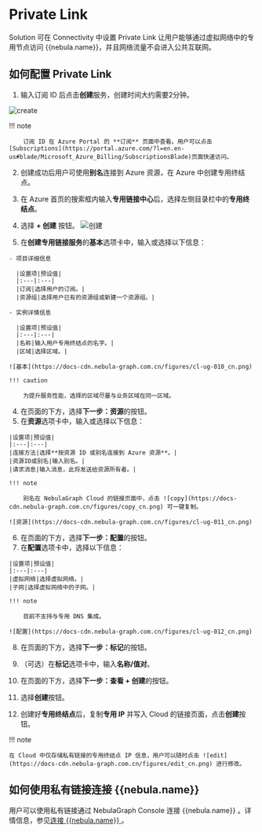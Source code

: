 # Private Link

Solution 可在 Connectivity 中设置 Private Link 让用户能够通过虚拟网络中的专用节点访问 {{nebula.name}}，并且网络流量不会进入公共互联网。

## 如何配置 Private Link

1. 输入订阅 ID 后点击**创建**服务，创建时间大约需要2分钟。

  ![create](https://docs-cdn.nebula-graph.com.cn/figures/cl-ug-008_cn.png)

  !!! note

        订阅 ID 在 Azure Portal 的 **订阅** 页面中查看。用户可以点击 [Subscriptions](https://portal.azure.com/?l=en.en-us#blade/Microsoft_Azure_Billing/SubscriptionsBlade)页面快速访问。

2. 创建成功后用户可使用**别名**连接到 Azure 资源，在 Azure 中创建专用终结点。

  1. 在 Azure 首页的搜索框内输入**专用链接中心**后，选择左侧目录栏中的**专用终结点**。
  2. 选择 **+ 创建** 按钮。
    ![创建](https://docs-cdn.nebula-graph.com.cn/figures/cl-ug-009_cn.png)
  3. 在**创建专用链接服务**的**基本**选项卡中，输入或选择以下信息：

    - 项目详细信息

      |设置项|预设值|
      |:---|:---|
      |订阅|选择用户的订阅。|
      |资源组|选择用户已有的资源组或新建一个资源组。|

    - 实例详情信息

      |设置项|预设值|
      |:---|:---|
      |名称|输入用户专用终结点的名字。|
      |区域|选择区域。|
    
    ![基本](https://docs-cdn.nebula-graph.com.cn/figures/cl-ug-010_cn.png)

    !!! caution

        为提升服务性能，选择的区域尽量与业务区域在同一区域。

  4. 在页面的下方，选择**下一步：资源**的按钮。
  5. 在**资源**选项卡中，输入或选择以下信息：

    |设置项|预设值|
    |:---|:---|
    |连接方法|选择**按资源 ID 或别名连接到 Azure 资源**。|
    |资源ID或别名|输入别名。|
    |请求消息|输入消息，此将发送给资源所有者。|

    !!! note

        别名在 NebulaGraph Cloud 的链接页面中，点击 ![copy](https://docs-cdn.nebula-graph.com.cn/figures/copy_cn.png) 可一键复制。
    
    ![资源](https://docs-cdn.nebula-graph.com.cn/figures/cl-ug-011_cn.png)

  6. 在页面的下方，选择**下一步：配置**的按钮。
  7. 在**配置**选项卡中，选择以下信息：
   
    |设置项|预设值|
    |:---|:---|
    |虚拟网络|选择虚拟网络。|
    |子网|选择虚拟网络中的子网。|

    !!! note

        目前不支持与专用 DNS 集成。
    
    ![配置](https://docs-cdn.nebula-graph.com.cn/figures/cl-ug-012_cn.png)
  
  8. 在页面的下方，选择**下一步：标记**的按钮。
  9.  （可选）在**标记**选项卡中，输入**名称/值对**。
  10.  在页面的下方，选择**下一步：查看 + 创建**的按钮。
  11.  选择**创建**按钮。

3. 创建好**专用终结点**后，复制**专用 IP** 并写入 Cloud 的链接页面，点击**创建**按钮。

!!! note

    在 Cloud 中仅存储私有链接的专用终结点 IP 信息，用户可以随时点击 ![edit](https://docs-cdn.nebula-graph.com.cn/figures/edit_cn.png) 进行修改。

## 如何使用私有链接连接 {{nebula.name}} 

用户可以使用私有链接通过 NebulaGraph Console 连接 {{nebula.name}} 。详情信息，参见[连接 {{nebula.name}} ](../../2.quick-start/3.quick-start-on-premise/3.connect-to-nebula-graph.md)。
